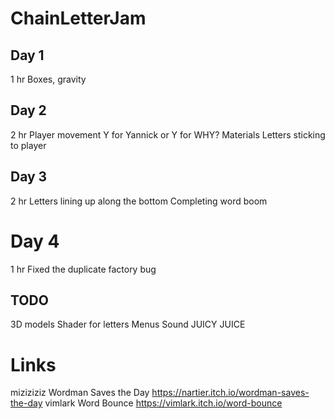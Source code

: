 # ChainLetterJam
 
## Day 1
1 hr
Boxes, gravity


## Day 2
2 hr
Player movement
Y for Yannick or Y for WHY?
Materials
Letters sticking to player

## Day 3
2 hr
Letters lining up along the bottom
Completing word boom

# Day 4
1 hr
Fixed the duplicate factory bug



## TODO
3D models
Shader for letters
Menus
Sound
JUICY JUICE	

# Links
miziziziz Wordman Saves the Day https://nartier.itch.io/wordman-saves-the-day
vimlark Word Bounce				https://vimlark.itch.io/word-bounce
